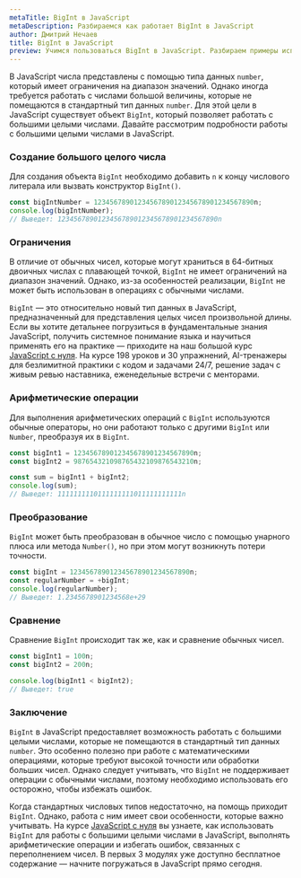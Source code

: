 ```yaml
---
metaTitle: BigInt в JavaScript
metaDescription: Разбираемся как работает BigInt в JavaScript
author: Дмитрий Нечаев
title: BigInt в JavaScript
preview: Учимся пользоваться BigInt в JavaScript. Разбираем примеры использования
---
```


В JavaScript числа представлены с помощью типа данных `number`, который имеет ограничения на диапазон значений. Однако иногда требуется работать с числами большой величины, которые не помещаются в стандартный тип данных `number`. Для этой цели в JavaScript существует объект `BigInt`, который позволяет работать с большими целыми числами. Давайте рассмотрим подробности работы с большими целыми числами в JavaScript.

### Создание большого целого числа

Для создания объекта `BigInt` необходимо добавить `n` к концу числового литерала или вызвать конструктор `BigInt()`.

```jsx
const bigIntNumber = 1234567890123456789012345678901234567890n;
console.log(bigIntNumber); 
// Выведет: 1234567890123456789012345678901234567890n

```

### Ограничения

В отличие от обычных чисел, которые могут храниться в 64-битных двоичных числах с плавающей точкой, `BigInt` не имеет ограничений на диапазон значений. Однако, из-за особенностей реализации, `BigInt` не может быть использован в операциях с обычными числами.

`BigInt` — это относительно новый тип данных в JavaScript, предназначенный для представления целых чисел произвольной длины. Если вы хотите детальнее погрузиться в фундаментальные знания JavaScript, получить системное понимание языка и научиться применять его на практике — приходите на наш большой курс [JavaScript с нуля](https://purpleschool.ru/course/javascript-basics?utm_source=knowledgebase&utm_medium=text&utm_campaign=bigint-v-javascript). На курсе 198 уроков и 30 упражнений, AI-тренажеры для безлимитной практики с кодом и задачами 24/7, решение задач с живым ревью наставника, еженедельные встречи с менторами.

### Арифметические операции

Для выполнения арифметических операций с `BigInt` используются обычные операторы, но они работают только с другими `BigInt` или `Number`, преобразуя их в `BigInt`.

```jsx
const bigInt1 = 123456789012345678901234567890n;
const bigInt2 = 987654321098765432109876543210n;

const sum = bigInt1 + bigInt2;
console.log(sum); 
// Выведет: 1111111110111111111011111111111n

```

### Преобразование

`BigInt` может быть преобразован в обычное число с помощью унарного плюса или метода `Number()`, но при этом могут возникнуть потери точности.

```jsx
const bigInt = 123456789012345678901234567890n;
const regularNumber = +bigInt;
console.log(regularNumber); 
// Выведет: 1.2345678901234568e+29

```

### Сравнение

Сравнение `BigInt` происходит так же, как и сравнение обычных чисел.

```jsx
const bigInt1 = 100n;
const bigInt2 = 200n;

console.log(bigInt1 < bigInt2); 
// Выведет: true

```

### Заключение

`BigInt` в JavaScript предоставляет возможность работать с большими целыми числами, которые не помещаются в стандартный тип данных `number`. Это особенно полезно при работе с математическими операциями, которые требуют высокой точности или обработки больших чисел. Однако следует учитывать, что `BigInt` не поддерживает операции с обычными числами, поэтому необходимо использовать его осторожно, чтобы избежать ошибок.

Когда стандартных числовых типов недостаточно, на помощь приходит `BigInt`. Однако, работа с ним имеет свои особенности, которые важно учитывать. На курсе [JavaScript с нуля](https://purpleschool.ru/course/javascript-basics?utm_source=knowledgebase&utm_medium=text&utm_campaign=bigint-v-javascript) вы узнаете, как использовать `BigInt` для работы с большими целыми числами в JavaScript, выполнять арифметические операции и избегать ошибок, связанных с переполнением чисел. В первых 3 модулях уже доступно бесплатное содержание — начните погружаться в JavaScript прямо сегодня.
